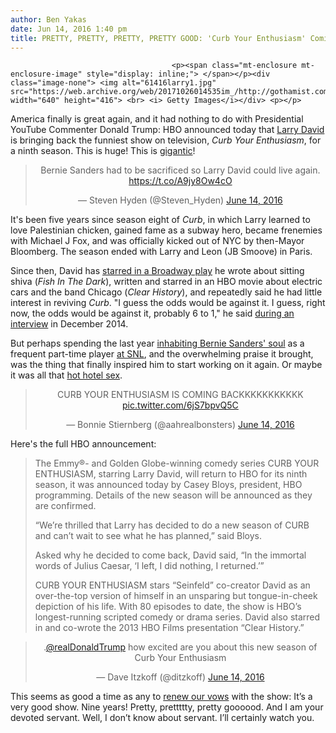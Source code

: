```yaml
---
author: Ben Yakas
date: Jun 14, 2016 1:40 pm
title: PRETTY, PRETTY, PRETTY, PRETTY GOOD: 'Curb Your Enthusiasm' Coming Back For 9th Season
---
```


	
										<p><span class="mt-enclosure mt-enclosure-image" style="display: inline;"> </span></p><div class="image-none"> <img alt="61416larry1.jpg" src="https://web.archive.org/web/20171026014535im_/http://gothamist.com/attachments/byakas/61416larry1.jpg" width="640" height="416"> <br> <i> Getty Images</i></div> <p></p>

<p>America finally is great again, and it had nothing to do with Presidential YouTube Commenter Donald Trump: HBO announced today that <a href="https://web.archive.org/web/20171026014535/http://gothamist.com/tags/larrydavid">Larry David</a> is bringing back the funniest show on television, <em>Curb Your Enthusiasm</em>, for a ninth season. This is huge! This is <a href="https://web.archive.org/web/20171026014535/https://www.youtube.com/watch?v=0zret7O8YoU">gigantic</a>!</p>

<center><blockquote class="twitter-tweet" data-lang="en"><p lang="en" dir="ltr">Bernie Sanders had to be sacrificed so Larry David could live again. <a href="https://web.archive.org/web/20171026014535/https://t.co/A9jy8Ow4cO">https://t.co/A9jy8Ow4cO</a></p>&#x2014; Steven Hyden (@Steven_Hyden) <a href="https://web.archive.org/web/20171026014535/https://twitter.com/Steven_Hyden/status/742762643841122304">June 14, 2016</a></blockquote>
<script async src="//web.archive.org/web/20171026014535js_/http://platform.twitter.com/widgets.js" charset="utf-8"></script></center>

<p>It&apos;s been five years since season eight of <em>Curb</em>, in which Larry learned to love Palestinian chicken, gained fame as a subway hero, became frenemies with Michael J Fox, and was officially kicked out of NYC by then-Mayor Bloomberg. The season ended with Larry and Leon (JB Smoove) in Paris.</p>

<p>Since then, David has <a href="https://web.archive.org/web/20171026014535/http://gothamist.com/2014/08/07/larry_david_broadway.php">starred in a Broadway play</a> he wrote about sitting shiva (<em>Fish In The Dark</em>), written and starred in an HBO movie about electric cars and the band Chicago (<em>Clear History</em>), and repeatedly said he had little interest in reviving <em>Curb</em>. &quot;I guess the odds would be against it. I guess, right now, the odds would be against it, probably 6 to 1,&quot; he said <a href="https://web.archive.org/web/20171026014535/http://gothamist.com/2014/12/17/larry_david_seinfeld_finale.php">during an interview</a> in December 2014.</p>

<p>But perhaps spending the last year <a href="https://web.archive.org/web/20171026014535/http://gothamist.com/2015/10/18/video_larry_david_is_bernie_sanders.php">inhabiting Bernie Sanders&apos; soul</a> as a frequent part-time player <a href="https://web.archive.org/web/20171026014535/http://gothamist.com/2016/02/07/larry_david_snl_pretty_pretty_good.php">at SNL</a>, and the overwhelming praise it brought, was the thing that finally inspired him to start working on it again. Or maybe it was all that <a href="https://web.archive.org/web/20171026014535/http://gothamist.com/2015/01/16/video_larry_david_is_all_about_that.php">hot hotel sex</a>.</p>

<center><blockquote class="twitter-tweet" data-lang="en"><p lang="en" dir="ltr">CURB YOUR ENTHUSIASM IS COMING BACKKKKKKKKKKK <a href="https://web.archive.org/web/20171026014535/https://t.co/6jS7bpvQ5C">pic.twitter.com/6jS7bpvQ5C</a></p>&#x2014; Bonnie Stiernberg (@aahrealbonsters) <a href="https://web.archive.org/web/20171026014535/https://twitter.com/aahrealbonsters/status/742764812036407297">June 14, 2016</a></blockquote>
<script async src="//web.archive.org/web/20171026014535js_/http://platform.twitter.com/widgets.js" charset="utf-8"></script></center>

<p>Here&apos;s the full HBO announcement:</p><blockquote>The Emmy&#xAE;- and Golden Globe-winning comedy series CURB YOUR ENTHUSIASM, starring Larry David, will return to HBO for its ninth season, it was announced today by Casey Bloys, president, HBO programming. Details of the new season will be announced as they are confirmed.<p></p>

<p>&#x201C;We&#x2019;re thrilled that Larry has decided to do a new season of CURB and can&#x2019;t wait to see what he has planned,&#x201D; said Bloys.</p>

<p>Asked why he decided to come back, David said, &#x201C;In the immortal words of Julius Caesar, &#x2018;I left, I did nothing, I returned.&#x2019;&#x201D;</p>

<p>CURB YOUR ENTHUSIASM stars &#x201C;Seinfeld&#x201D; co-creator David as an over-the-top version of himself in an unsparing but tongue-in-cheek depiction of his life. With 80 episodes to date, the show is HBO&#x2019;s longest-running scripted comedy or drama series. David also starred in and co-wrote the 2013 HBO Films presentation &#x201C;Clear History.&#x201D;</p></blockquote><p></p>

<center><blockquote class="twitter-tweet" data-lang="en"><p lang="en" dir="ltr">.<a href="https://web.archive.org/web/20171026014535/https://twitter.com/realDonaldTrump">@realDonaldTrump</a> how excited are you about this new season of Curb Your Enthusiasm</p>&#x2014; Dave Itzkoff (@ditzkoff) <a href="https://web.archive.org/web/20171026014535/https://twitter.com/ditzkoff/status/742771837889839105">June 14, 2016</a></blockquote>
<script async src="//web.archive.org/web/20171026014535js_/http://platform.twitter.com/widgets.js" charset="utf-8"></script></center>

<p>This seems as good a time as any to <a href="https://web.archive.org/web/20171026014535/https://www.youtube.com/watch?v=qHuNNslDowU">renew our vows</a> with the show: It&#x2019;s a very good show. Nine years! Pretty, prettttty, pretty goooood. And I am your devoted servant. Well, I don&#x2019;t know about servant. I&#x2019;ll certainly watch you.</p>					
										
									
				